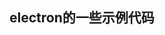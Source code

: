 <!--
 * @Author: Tobi
 * @Date: 2023-09-03 14:10:49
 * @LastEditors: Do not edit
 * @LastEditTime: 2023-09-03 14:11:25
 * @Description: 
 * @FilePath: \test\demo\README.md
-->
## electron的一些示例代码